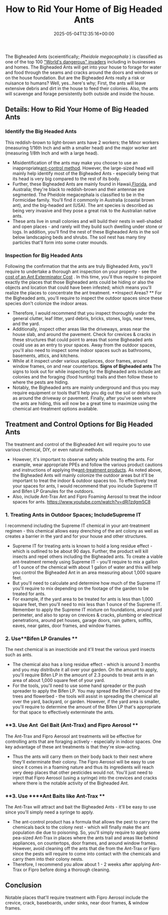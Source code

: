 ﻿---
layout: post
title: How to Rid Your Home of Big Headed Ants
date: '2025-05-04T12:35:16+00:00'
categories:
- Ants
- Guide
tags: []
slug: /how-to-rid-your-home-of-big-headed-ants/
lastmod: 2025-05-07T12:21:28+03:00
---

The Bigheaded Ants (sceientifically;
*Pheidole megacephala*
) is classified as one of the top 100
["World's dangerous" invaders](https://lancaster.unl.edu/pest/ants/bigheadant.shtml)
including in businesses and homes.
The Bigheaded Ants will get into your house to forage for water and food through the seams and cracks around the doors and windows or on the house foundation.
But are the Bigheaded Ants really a risk or nuisance to humans? Well, yes...here's why; First, the ants will leave extensive debris and dirt in the house to feed their colonies. Also, the ants will scavenge and forage persistently both outside and inside the house.
## Details: How to Rid Your Home of Big Headed Ants
### Identify the Big Headed Ants
This reddish-brown to light-brown ants have 2 workers; the Minor workers (measuring 1/16th Inch and with a smaller head) and the major worker ant (measuring 1/8th Inch and with a large head).
- Misidentification of the ants may make you choose to use an inappropriate[ant-control method](https://pestpolicy.com/best-ant-killer/).
However, the large-sized head will mainly help identify most of the Bigheaded Ants - especially being that its head is very big compared to the rest of its body.
- Further, these Bigheaded Ants are mainly found in Hawaii,[Florida](https://pestpolicy.com/tiny-red-ants-in-florida/), and Australia; they're black to reddish-brown and their antennae are segmented.
The Pheidole megacephala is classified to be in the Formicidae family.
You'll find it commonly in Australia (coastal brown ant), and the big-headed ant (USA). The ant species is described as being very invasive and they pose a great risk to the Australian native ants.
- These ants live in small colonies and will build their nests in well-shaded and open places - and rarely will they build such dwelling under stone or logs.
In addition, you'll find the nest of these Bigheaded Ants in the soil below landscaping beds and shrubs. The soil nest has many tiny particles that'll form into some crater mounds.
### Inspection for Big Headed Ants
Following the confirmation that the ants are truly Bigheaded Ants, you'll require to undertake a thorough ant inspection on your property - see the
[cost of an Ant Exterminator Cost](https://pestpolicy.com/how-much-does-an-ant-exterminator-cost/)
.
In this time, you'll thus require to pinpoint exactly the places that those Bigheaded ants could be hiding or also the objects and location that could have been infested; which means you'll realize the places to concentrate the ant treatment.
**Inspect Areas? **
For the Bigheaded ants, you'll require to inspect the outdoor spaces since these species don't colonize the indoor areas.
- Therefore, I would recommend that you inspect thoroughly under the general clutter, leaf litter, yard debris, bricks, stones, logs, near trees, and the yard.
- Additionally, inspect other areas like the driveways, areas near the house slab, and around the pavement.
Check for crevices & cracks in these structures that could point to areas that some Bigheaded ants could use as an entry to your spaces.
Away from the outdoor spaces, you'll also need to inspect some indoor spaces such as bathrooms, basements, attics, and kitchens.
- While at it inspect under various appliances, door frames, around window frames, on and near countertops.
**Signs of Bigheaded ants**
The signs to look out for while inspecting for the Bigheaded ants include ant colonies and the foraging (food hunting) trails and then follow these to where the pests are hiding.
- Notably, the Bigheaded ants are mainly underground and thus you may require equipment or tools that'll help you dig out the soil or debris such as around the driveway or pavement.
Finally, after you've seen where the ants are hiding, this will now be a great time to maximize using the chemical ant-treatment options available.
## Treatment and Control Options for Big Headed Ants
The treatment and control of the Bigheaded Ant will require you to use various chemical, DIY, or even natural methods.
- However, it's important to observe safety while treating the ants. For example, wear appropriate PPEs and follow the various product cautions and instructions of applying the[ant-treatment products](https://pestpolicy.com/best-fire-ant-killer-for-lawns/).
As noted above, the Bigheaded Ants will mainly colonize the outdoor areas but it'll be important to treat the indoor & outdoor spaces too.
To effectively treat your spaces for ants, I would recommend that you include Supreme IT and Bifen LP Granules for the outdoors.
- Also, include Ant-Trax Ant and Fipro Foaming Aerosol to treat the indoor spaces for ants.
https://www.youtube.com/watch?v=dRi1zdgm5C8
### 1. Treating Ants in Outdoor Spaces; Include**Supreme IT**
I recommend including the Supreme IT chemical in your ant-treatment regimen - this chemical allows easy drenching of the ant colony as well as creates a barrier in the yard and for your house and other structures.
- Supreme IT for treating ants is known to hold a long residue effect - which is outlined to be about 90 days. Further, the product will kill insects and repel others including the Bigheaded ants.
To create a viable ant-treatment remedy using Supreme IT - you'll require to mix a gallon of 1 ounce of the chemical with about 1 gallon of water and this will help you control the Bigheaded Ant in an area measuring about 1,000 square feet.
- But you'll need to calculate and determine how much of the Supreme IT you'll require to mix depending on the footage of the garden to be treated for ants.
- For example, if the yard area to be treated for ants is less than 1,000 square feet, then you'll need to mix less than 1 ounce of the Supreme IT.
Remember to apply the Supreme IT mixture on foundations, around yard perimeter, and also to spray on crevices & cracks, plumbing or electrical penetrations, around pet houses, garage doors, rain gutters, soffits, eaves, near gates, door frames, and window frames.
### 2. Use**Bifen LP Granules **
The next chemical is an insecticide and it'll treat the various yard insects such as ants.
- The chemical also has a long residue effect - which is around 3 months and you may distribute it all over your garden.
On the amount to apply, you'll require Bifen LP in the amount of 2.3 pounds to treat ants in an area of about 1,000 square feet of your yard.
- For the tools, you'll need to use some hand spreader or the push spreader to apply the Bifen LP.
You may spread the Bifen LP around the trees and flowerbed - the tools will assist in spreading the chemical all over the yard, backyard, or garden.
However, if the yard area is smaller, you'll require to determine the amount of the Bifen LP that's appropriate for that space to effectively exterminate the ants.
### **3. Use Ant  Gel Bait (Ant-Trax) and Fipro Aerosol **
The Ant-Trax and Fipro Aerosol ant treatments will be effective for controlling ants that are foraging actively - especially in indoor spaces.
One key advantage of these ant treatments is that they're slow-acting.
- Thus the ants will carry them on their body back to their nest where they'll exterminate their colony.
The Fipro Aerosol will be easy to use since it comes in a foaming nature and thus its ingredients will reach very deep places that other pesticides would not.
You'll just need to inject that Fipro Aerosol (using a syringe) into the crevices and cracks where there is the notable activity of the Bigheaded Ant.
### **3. Use ****Ant Baits like Ant-Trax **
The Ant-Trax will attract and bait the Bigheaded Ants - it'll be easy to use since you'll simply need a syringe to apply.
- The ant-control product has a formula that allows the pest to carry the chemicals back to the colony nest - which will finally make the ant population die due to poisoning.
So, you'll simply require to apply some pea-sized Ant-Trax in places where the ants trail and areas like behind appliances, on countertops, door frames, and around window frames.
However, avoid cleaning off the ants that die from the Ant-Trax or Fipro since the pests will require to come into contact with the chemicals and carry them into their colony nests.
- Therefore, I recommend you allow about 1 - 2 weeks after applying Ant-Trax or Fipro before doing a thorough cleaning.
## Conclusion
Notable places that'll require treatment with Fipro Aerosol include the crevice, crack, baseboards, under sinks, near door frames, & window frames.